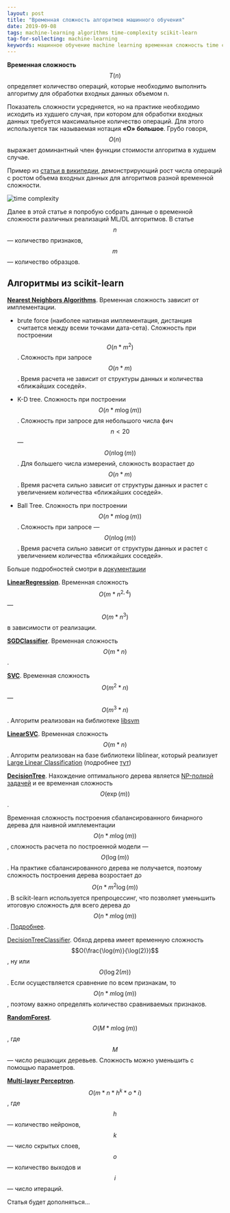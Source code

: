 ```yaml
---
layout: post
title: "Временная сложность алгоритмов машинного обучения"
date: 2019-09-08
tags: machine-learning algorithms time-complexity scikit-learn
tag-for-sollecting: machine-learning
keywords: машинное обучение machine learning временная сложность time complexity алгоритмы scikit-learn
---
```


**Временная сложность** $$T(n)$$ определяет количество операций, которые необходимо выполнить алгоритму для обработки входных данных объемом n.

Показатель сложности усредняется, но на практике необходимо исходить из худшего случая, при котором для обработки входных данных требуется максимальное количество операций. Для этого используется так называемая нотация **«O» большое**. Грубо говоря, $$O(n)$$ выражает доминантный член функции стоимости алгоритма в худшем случае.

Пример из [статьи в википедии](https://en.wikipedia.org/wiki/Time_complexity), демонстрирующий рост числа операций с ростом объема входных данных для алгоритмов разной временной сложности.

![time complexity](../../../assets/img/080919-1.jpg)

Далее в этой статье я попробую собрать данные о временной сложности различных реализаций ML/DL алгоритмов. В статье $$n$$ — количество признаков, $$m$$ — количество образцов.

## Алгоритмы из scikit-learn

**[Nearest Neighbors Algorithms](https://scikit-learn.org/stable/modules/classes.html#module-sklearn.neighbors)**. Временная сложность зависит от имплементации.

- brute force (наиболее нативная имплементация, дистанция считается между всеми точками дата-сета). Сложность при построении $$O(n*m^{2})$$. Сложность при запросе $$O(n*m)$$. Время расчета не зависит от структуры данных и количества «ближайших соседей».

- K-D tree. Сложность при построении $$O(n*m\log(m))$$. Сложность при запросе для небольшого числа фич $$n < 20$$ — $$O(n\log(m))$$. Для большего числа измерений, сложность возрастает до $$O(n*m)$$. Время расчета сильно зависит от структуры данных и растет с увеличением количества «ближайших соседей».

- Ball Tree. Сложность при построении $$O(n*m\log(m))$$. Сложность при запросе — $$O(n\log(m))$$. Время расчета сильно зависит от структуры данных и растет с увеличением количества «ближайших соседей».

Больше подробностей смотри в [документации](https://scikit-learn.org/stable/modules/neighbors.html#nearest-neighbor-algorithms)

**[LinearRegression](https://scikit-learn.org/stable/modules/generated/sklearn.linear_model.LinearRegression.html)**. Временная сложность $$O(m*n^{2,4})$$ — $$O(m*n^{3})$$ в зависимости от реализации.

**[SGDClassifier](https://scikit-learn.org/stable/modules/generated/sklearn.linear_model.SGDClassifier.html)**. Временная сложность $$O(m*n)$$.

**[SVC](https://scikit-learn.org/stable/modules/generated/sklearn.svm.SVC.html)**. Временная сложность $$O(m^{2}*n)$$ — $$O(m^{3}*n)$$. Алгоритм реализован на библиотеке [libsvm](https://www.csie.ntu.edu.tw/~cjlin/libsvm/)

**[LinearSVC](https://scikit-learn.org/stable/modules/generated/sklearn.svm.LinearSVC.html)**. Временная сложность $$O(m*n)$$. Алгоритм реализован на базе библиотеки liblinear, который реализует [Large Linear Classification](https://www.csie.ntu.edu.tw/~cjlin/liblinear/) (подробнее [тут](https://www.csie.ntu.edu.tw/~cjlin/papers/liblinear.pdf))

**[DecisionTree](https://scikit-learn.org/stable/modules/tree.html)**. Нахождение оптимального дерева является [NP-полной задачей](https://en.wikipedia.org/wiki/NP-completeness) и ее временная сложность $$O(\exp(m))$$.

Временная сложность построения сбалансированного бинарного дерева для наивной имплементации $$O(n*m\log(m))$$, сложность расчета по построенной модели — $$O(\log(m))$$. На практике сбалансированного дерева не получается, поэтому сложность построения дерева возростает до $$O(n*m^{2}\log(m))$$. В scikit-learn используется препроцессинг, что позволяет уменьшить итоговую сложность для всего дерева до $$O(n*m\log(m))$$. [Подробнее](https://scikit-learn.org/stable/modules/tree.html#complexity).

[DecisionTreeClassifier](https://scikit-learn.org/stable/modules/generated/sklearn.tree.DecisionTreeClassifier.html). Обход дерева имеет временную сложность $$O(\frac{\log(m)}{\log(2)})$$, ну или $$O(\log{\scriptscriptstyle 2}(m))$$. Если осуществляется сравнение по всем признакам, то $$O(n*m\log(m))$$, поэтому важно определять количество сравниваемых признаков.

**[RandomForest](https://scikit-learn.org/stable/modules/ensemble.html#parameters)**. $$O(M*m\log(m))$$, где $$M$$ — число решающих деревьев. Сложность можно уменьшить с помощью параметров.

**[Multi-layer Perceptron](https://scikit-learn.org/stable/modules/classes.html#module-sklearn.neural_network)**. $$O(m*n*h^{k}*o*i)$$, где $$h$$ — количество нейронов, $$k$$ — число скрытых слоев, $$o$$ — количество выходов и $$i$$ — число итераций.

Статья будет дополняться...
